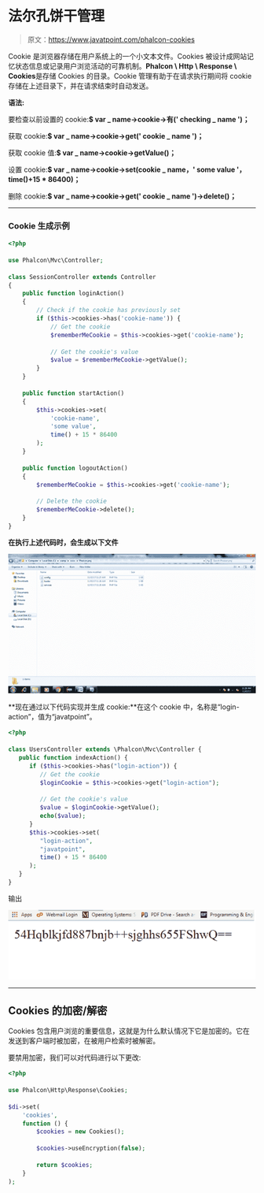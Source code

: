 # 法尔孔饼干管理

> 原文：<https://www.javatpoint.com/phalcon-cookies>

Cookie 是浏览器存储在用户系统上的一个小文本文件。Cookies 被设计成网站记忆状态信息或记录用户浏览活动的可靠机制。**Phalcon \ Http \ Response \ Cookies**是存储 Cookies 的目录。Cookie 管理有助于在请求执行期间将 cookie 存储在上述目录下，并在请求结束时自动发送。

**语法:**

要检查以前设置的 cookie:**$ var _ name->cookie->有(' checking _ name ')；**

获取 cookie:**$ var _ name->cookie->get(' cookie _ name ')；**

获取 cookie 值:**$ var _ name->cookie->getValue()；**

设置 cookie:**$ var _ name->cookie->set(cookie _ name，' some value '，time()+15 * 86400)；**

删除 cookie:**$ var _ name->cookie->get(' cookie _ name ')->delete()；**

* * *

### Cookie 生成示例

```php
<?php

use Phalcon\Mvc\Controller;

class SessionController extends Controller
{
    public function loginAction()
    {
        // Check if the cookie has previously set
        if ($this->cookies->has('cookie-name')) {
            // Get the cookie
            $rememberMeCookie = $this->cookies->get('cookie-name');

            // Get the cookie's value
            $value = $rememberMeCookie->getValue();
        }
    }

    public function startAction()
    {
        $this->cookies->set(
            'cookie-name',
            'some value',
            time() + 15 * 86400
        );
    }

    public function logoutAction()
    {
        $rememberMeCookie = $this->cookies->get('cookie-name');

        // Delete the cookie
        $rememberMeCookie->delete();
    }
}

```

**在执行上述代码时，会生成以下文件**

![Phalcon Cookie 1](img/1e7852c92c01674b7c9243783081e3c8.png)

**现在通过以下代码实现并生成 cookie:**在这个 cookie 中，名称是“login-action”，值为“javatpoint”。

```php
<?php  

class UsersController extends \Phalcon\Mvc\Controller { 
   public function indexAction() { 
      if ($this->cookies->has("login-action")) { 
         // Get the cookie 
         $loginCookie = $this->cookies->get("login-action"); 

         // Get the cookie's value 
         $value = $loginCookie->getValue(); 
         echo($value); 
      } 
      $this->cookies->set( 
         "login-action", 
         "javatpoint", 
         time() + 15 * 86400 
      ); 
   } 
} 

```

输出

![Phalcon Cookie 2](img/7d8cec2f186a8617db12f687349423ef.png)

* * *

## Cookies 的加密/解密

Cookies 包含用户浏览的重要信息，这就是为什么默认情况下它是加密的。它在发送到客户端时被加密，在被用户检索时被解密。

要禁用加密，我们可以对代码进行以下更改:

```php
<?php

use Phalcon\Http\Response\Cookies;

$di->set(
    'cookies',
    function () {
        $cookies = new Cookies();

        $cookies->useEncryption(false);

        return $cookies;
    }
);

```